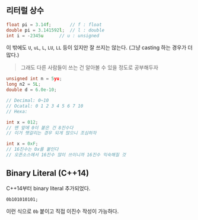 ## 리터럴 상수

```cpp
float pi = 3.14f;		// f : float
double pi = 3.141592l;	// l : double
int i = -2345u		// u : unsigned
```

이 밖에도 `U`, `uL`, `L`, `LU`, `LL` 등이 있지만 잘 쓰지는 않는다. (그냥 casting 하는 경우가 더 많다.)

> 그래도 다른 사람들이 쓰는 건 알아볼 수 있을 정도로 공부해두자

```cpp
unsigned int n = 5yu;
long n2 = 5L;
double d = 6.0e-10;

// Decimal: 0~10 
// Ocatal: 0 1 2 3 4 5 6 7 10
// Hexa: 

int x = 012;
// 맨 앞에 0이 붙은 건 8진수다
// 이거 헷갈리는 경우 되게 많으니 조심하자

int x = 0xF;
// 16진수는 0x를 붙인다
// 오픈소스에서 16진수 많이 쓰이니까 16진수 익숙해질 것
```

## Binary Literal (C++14)

C++14부터 binary literal 추가되었다.

```
0b101010101;
```

이런 식으로 `0b` 붙이고 직접 이진수 작성이 가능하다.